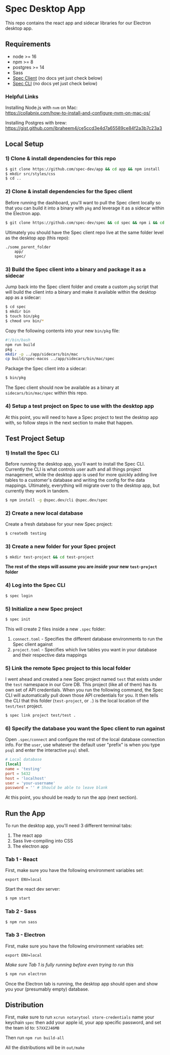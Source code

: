 # Spec Desktop App

This repo contains the react app and sidecar libraries for our Electron desktop app.

## Requirements

- node >= 16
- npm >= 8
- postgres >= 14
- Sass
- [Spec Client](https://github.com/spec-dev/spec) (no docs yet just check below)
- [Spec CLI](https://github.com/spec-dev/cli) (no docs yet just check below)

### Helpful Links

Installing Node.js with `nvm` on Mac:<br>
https://collabnix.com/how-to-install-and-configure-nvm-on-mac-os/

Installing Postgres with brew:<br>
https://gist.github.com/ibraheem4/ce5ccd3e4d7a65589ce84f2a3b7c23a3

## Local Setup

### 1) Clone & install dependencies for this repo

```bash
$ git clone https://github.com/spec-dev/app && cd app && npm install
$ mkdir src/styles/css
$ cd ..
```

### 2) Clone & install dependencies for the Spec client

Before running the dashboard, you'll want to pull the Spec client locally so that you can build it into a binary with `pkg` and leverage it as a sidecar within the Electron app.

```bash
$ git clone https://github.com/spec-dev/spec && cd spec && npm i && cd ..
```

Ultimately you should have the Spec client repo live at the same folder level as the desktop app (this repo):
```bash
./some_parent_folder
    app/
    spec/
```

### 3) Build the Spec client into a binary and package it as a sidecar

Jump back into the Spec client folder and create a custom `pkg` script that will build the client into a binary and make it available within the desktop app as a sidecar:

```bash
$ cd spec
$ mkdir bin
$ touch bin/pkg
$ chmod u+x bin/*
```

Copy the following contents into your new `bin/pkg` file:
```bash
#!/bin/bash
npm run build
pkg .
mkdir -p ../app/sidecars/bin/mac
cp build/spec-macos ../app/sidecars/bin/mac/spec
```

Package the Spec client into a sidecar:
```bash
$ bin/pkg
```

The Spec client should now be available as a binary at `sidecars/bin/mac/spec` within this repo.

### 4) Setup a test project on Spec to use with the desktop app

At this point, you will need to have a Spec project to test the desktop app with, so follow steps in the next section to make that happen.

## Test Project Setup

### 1) Install the Spec CLI

Before running the desktop app, you'll want to install the Spec CLI. Currently the CLI is what controls user auth and all things project management, while the desktop app is used for more quickly adding live tables to a customer's database and writing the config for the data mappings. Ultimately, everything will migrate over to the desktop app, but currently they work in tandem.

```bash
$ npm install -g @spec.dev/cli @spec.dev/spec
```

### 2) Create a new local database

Create a fresh database for your new Spec project:

```bash
$ createdb testing
```

### 3) Create a new folder for your Spec project

```bash
$ mkdir test-project && cd test-project
```

**The rest of the steps will assume you are *inside* your new `test-project` folder**

### 4) Log into the Spec CLI

```bash
$ spec login
```

### 5) Initialize a new Spec project

```bash
$ spec init
```

This will create 2 files inside a new `.spec` folder:
1) `connect.toml` - Specifies the different database environments to run the Spec client against
2) `project.toml` - Specifies which live tables you want in your database and their respective data mappings

### 5) Link the remote Spec project to this local folder

I went ahead and created a new Spec project named `test` that exists under the `test` namespace in our Core DB. This project (like all of them) has its own set of API credentials. When you run the following command, the Spec CLI will automatically pull down those API credentials for you. It then tells the CLI that this folder (`test-project`, or `.`) is the local location of the `test/test` project.

```bash
$ spec link project test/test .
```

### 6) Specify the database you want the Spec client to run against

Open `.spec/connect` and configure the rest of the local database connection info. For the `user`, use whatever the default user "prefix" is when you type `psql` and enter the interactive `psql` shell. 

```toml
# Local database
[local]
name = 'testing'
port = 5432
host = 'localhost'
user = 'your-username'
password = '' # Should be able to leave blank
```

At this point, you should be ready to run the app (next section).

## Run the App

To run the desktop app, you'll need 3 different terminal tabs:
1) The react app
2) Sass live-compiling into CSS
3) The electron app

### Tab 1 - React

First, make sure you have the following environment variables set:
```
export ENV=local
```

Start the react dev server:
```bash
$ npm start
```

### Tab 2 - Sass
```bash
$ npm run sass
```

### Tab 3 - Electron

First, make sure you have the following environment variables set:
```
export ENV=local
```

*Make sure Tab 1 is fully running before even trying to run this*
```bash
$ npm run electron
```

Once the Electron tab is running, the desktop app should open and show you your (presumably empty) database.

## Distribution

First, make sure to run `xcrun notarytool store-credentials`
name your keychain `spec`
then add your apple id, your app specific password, and set the team id to: `57XXZJ46MB`

Then run `npm run build-all`

All the distributions will be in `out/make` 
